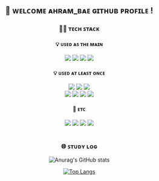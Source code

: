 <div align="center"> 


## :wave: ᴡᴇʟᴄᴏᴍᴇ ᴀʜʀᴀᴍ_ʙᴀᴇ ɢɪᴛʜᴜʙ ᴘʀᴏꜰɪʟᴇ !

### 🧑‍💻 ᴛᴇᴄʜ ꜱᴛᴀᴄᴋ
 
#### :bulb: ᴜꜱᴇᴅ ᴀꜱ ᴛʜᴇ ᴍᴀɪɴ
<img src="https://img.shields.io/badge/python-%233776AB.svg?&style=for-the-badge&logo=python&logoColor=white" />
<img src="https://img.shields.io/badge/mysql-4479A1?style=for-the-badge&logo=mysql&logoColor=white">
<img src="https://img.shields.io/badge/Tableau-E97627?style=for-the-badge&logo=Tableau&logoColor=white">
<img src="https://img.shields.io/badge/PyTorch-EE4C2C?style=for-the-badge&logo=PyTorch&logoColor=white">


#### :bulb: ᴜꜱᴇᴅ ᴀᴛ ʟᴇᴀꜱᴛ ᴏɴᴄᴇ
<img src="https://img.shields.io/badge/TensorFlow-FF6F00?style=for-the-badge&logo=TensorFlow&logoColor=white">
<img src="https://img.shields.io/badge/OpenAI-412991?style=for-the-badge&logo=OpenAI&logoColor=white">
<img src="https://img.shields.io/badge/django-%23092E20.svg?&style=for-the-badge&logo=django&logoColor=white" />
<br/>
<img src="https://img.shields.io/badge/javascript-%23F7DF1E.svg?&style=for-the-badge&logo=javascript&logoColor=black" />
<img src="https://img.shields.io/badge/html5-E34F26?style=for-the-badge&logo=html5&logoColor=white">
<img src="https://img.shields.io/badge/css-1572B6?style=for-the-badge&logo=css3&logoColor=white">
<img src="https://img.shields.io/badge/Linux-FCC624?style=for-the-badge&logo=Linux&logoColor=white">





#### :rocket: ᴇᴛᴄ
<img src="https://img.shields.io/badge/github-%23181717.svg?&style=for-the-badge&logo=github&logoColor=white" />
<img src="https://img.shields.io/badge/slack-%234A154B.svg?&style=for-the-badge&logo=slack&logoColor=white" />
<img src="https://img.shields.io/badge/AWS-232F3E?style=for-the-badge&logo=Amazon AWS&logoColor=white">
<img src="https://img.shields.io/badge/1Password-1A285F?style=for-the-badge&logo=1Password&logoColor=white">


 
   <br/>
   <br/>
 
### :globe_with_meridians: ꜱᴛᴜᴅʏ ʟᴏɢ
![Anurag's GitHub stats](https://github-readme-stats.vercel.app/api?username=BARAM1NG&show_icons=true&theme=radical)

[![Top Langs](https://github-readme-stats.vercel.app/api/top-langs/?username=BARAM1NG&layout=compact)](https://github.com/BARAM1NG/github-readme-stats)  

</div>

<!--
**BARAM1NG/BARAM1NG** is a ✨ _special_ ✨ repository because its `README.md` (this file) appears on your GitHub profile.

Here are some ideas to get you started:

- 🔭 I’m currently working on ...
- 🌱 I’m currently learning ...
- 👯 I’m looking to collaborate on ...
- 🤔 I’m looking for help with ...
- 💬 Ask me about ...
- 📫 How to reach me: ...
- 😄 Pronouns: ...
- ⚡ Fun fact: ...
-->
